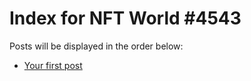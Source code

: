 # Index for NFT World #4543
Posts will be displayed in the order below:

- [Your first post](./001-first.md)

